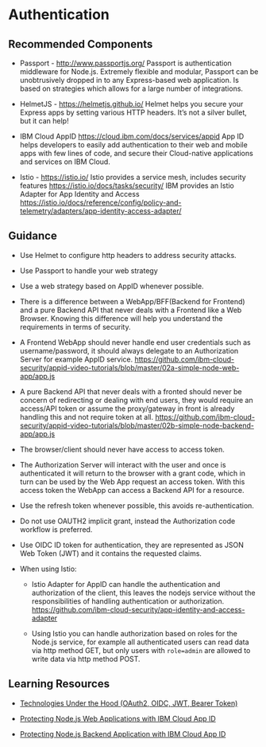 # Authentication

## Recommended Components

* Passport - http://www.passportjs.org/
  Passport is authentication middleware for Node.js. Extremely flexible and modular, Passport can be unobtrusively dropped in to any Express-based web application. Is based on strategies which allows for a large number of integrations.

* HelmetJS - https://helmetjs.github.io/
  Helmet helps you secure your Express apps by setting various HTTP headers. It’s not a silver bullet, but it can help!

* IBM Cloud AppID https://cloud.ibm.com/docs/services/appid
  App ID helps developers to easily add authentication to their web and mobile apps with few lines of code, and secure their Cloud-native applications and services on IBM Cloud.

* Istio - https://istio.io/
  Istio provides a service mesh, includes security features https://istio.io/docs/tasks/security/
  IBM provides an Istio Adapter for App Identity and Access https://istio.io/docs/reference/config/policy-and-telemetry/adapters/app-identity-access-adapter/

## Guidance

* Use Helmet to configure http headers to address security attacks.

* Use Passport to handle your web strategy

* Use a web strategy based on AppID whenever possible.

* There is a difference between a WebApp/BFF(Backend for Frontend) and a pure Backend API that never deals with a Frontend like a Web Browser. Knowing this difference will help you understand the requirements in terms of security.

* A Frontend WebApp should never handle end user credentials such as username/password, it should always delegate to an Authorization Server for example AppID service. https://github.com/ibm-cloud-security/appid-video-tutorials/blob/master/02a-simple-node-web-app/app.js

* A pure Backend API that never deals with a fronted should never be concern of redirecting or dealing with end users, they would require an access/API token or assume the proxy/gateway in front is already handling this and not require token at all. https://github.com/ibm-cloud-security/appid-video-tutorials/blob/master/02b-simple-node-backend-app/app.js

* The browser/client should never have access to access token.

* The Authorization Server will interact with the user and once is authenticated it will return to the browser with a grant code, which in turn can be used by the Web App request an access token. With this access token the WebApp can access a Backend API for a resource.

* Use the refresh token whenever possible, this avoids re-authentication.

* Do not use OAUTH2 implicit grant, instead the Authorization code workflow is preferred.

* Use OIDC ID token for authentication, they are represented as JSON Web Token (JWT) and it contains the requested claims.

* When using Istio:
  * Istio Adapter for AppID can handle the authentication and authorization of the client, this leaves the nodejs service without the responsibilities of handling authentication or authorization. https://github.com/ibm-cloud-security/app-identity-and-access-adapter

  * Using Istio you can handle authorization based on roles for the Node.js service, for example all authenticated users can read data via http method GET, but only users with `role=admin` are allowed to write data via http method POST.

## Learning Resources

* [Technologies Under the Hood (OAuth2, OIDC, JWT, Bearer Token)](https://www.youtube.com/watch?v=ndlk-ZhKGXM&list=PLbAYXkuqwrX2WLQqR0LUtjT77d4hisvfK&index=2)

* [Protecting Node.js Web Applications with IBM Cloud App ID](https://www.youtube.com/watch?v=6roa1ZOvwtw&list=PLbAYXkuqwrX2WLQqR0LUtjT77d4hisvfK&index=3)

* [Protecting Node.js Backend Application with IBM Cloud App ID](https://www.youtube.com/watch?v=jJLSgkHpZwA&list=PLbAYXkuqwrX2WLQqR0LUtjT77d4hisvfK&index=4)

